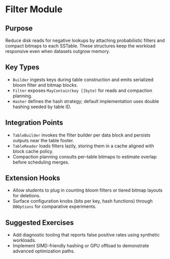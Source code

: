 # Filter Module

## Purpose
Reduce disk reads for negative lookups by attaching probabilistic filters and compact bitmaps to each SSTable. These structures keep the workload responsive even when datasets outgrow memory.

## Key Types
- `Builder` ingests keys during table construction and emits serialized bloom filter and bitmap blocks.
- `Filter` exposes `MayContain(key []byte)` for reads and compaction planning.
- `Hasher` defines the hash strategy; default implementation uses double hashing seeded by table ID.

## Integration Points
- `TableBuilder` invokes the filter builder per data block and persists outputs near the table footer.
- `TableReader` loads filters lazily, storing them in a cache aligned with block cache policy.
- Compaction planning consults per-table bitmaps to estimate overlap before scheduling merges.

## Extension Hooks
- Allow students to plug in counting bloom filters or tiered bitmap layouts for deletions.
- Surface configuration knobs (bits per key, hash functions) through `DBOptions` for comparative experiments.

## Suggested Exercises
- Add diagnostic tooling that reports false positive rates using synthetic workloads.
- Implement SIMD-friendly hashing or GPU offload to demonstrate advanced optimization paths.
